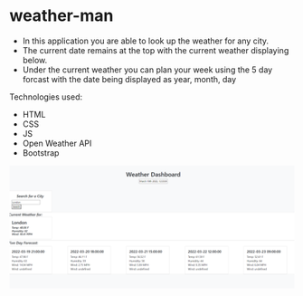 # weather-man

- In this application you are able to look up the weather for any city. 
- The current date remains at the top with the current weather displaying below. 
- Under the current weather you can plan your week using the 5 day forcast with the date being displayed as year, month, day

Technologies used:
- HTML
- CSS 
- JS
- Open Weather API
- Bootstrap

![GitHub Logo](./images/Capture.PNG)  





